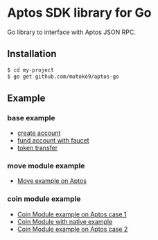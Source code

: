 # Aptos SDK library for Go

Go library to interface with Aptos JSON RPC.

## Installation
```bash
$ cd my-project
$ go get github.com/motoko9/aptos-go
```

## Example

### base example
* [create account](base-example/account_test.go)
* [fund account with faucet](base-example/faucet_test.go)
* [token transfer](base-example/transfer_test.go)

### move module example
* [Move example on Aptos](move-example/README.md)

### coin module example
* [Coin Module example on Aptos case 1](token-example/README.md)
* [Coin Module with native example](token-in-native-example/README.md)
* [Coin Module example on Aptos case 2](examples/coin/README.md)

